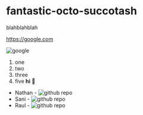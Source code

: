 # fantastic-octo-succotash

blahblahblah

https://google.com 

![google](https://encrypted-tbn0.gstatic.com/images?q=tbn:ANd9GcRT4YYhUi9xXnUSIip4eOm4Otc3XT9gZy04QVm4kYcAFbWEkGxBQfXgeG7aOwZOZ8OqJF0:https://upload.wikimedia.org/wikipedia/commons/thumb/a/a5/Google_Chrome_icon_%2528September_2014%2529.svg/1200px-Google_Chrome_icon_%2528September_2014%2529.svg.png&usqp=CAU)
1. one
2. two
3. three
4. five
**hi**
:camel:

* Nathan - ![github repo](https://github.com/EPHS-Cybersecurity-Hour1/fuzzy-octo-sniffle.git)
* Sani - ![github repo](https://github.com/Sani-Deshmukh/jubilant-succotash.git)
* Raul - ![github repo](https://github.com/RA-01/kizzynocat.git)

